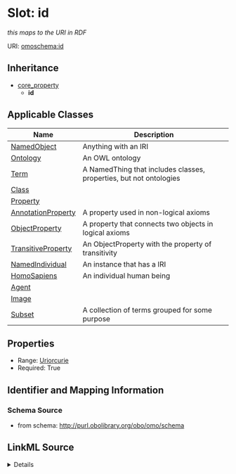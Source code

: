# Slot: id
_this maps to the URI in RDF_


URI: [omoschema:id](http://purl.obolibrary.org/obo/omo/schema/id)




## Inheritance

* [core_property](core_property.md)
    * **id**





## Applicable Classes

| Name | Description |
| --- | --- |
[NamedObject](NamedObject.md) | Anything with an IRI
[Ontology](Ontology.md) | An OWL ontology
[Term](Term.md) | A NamedThing that includes classes, properties, but not ontologies
[Class](Class.md) | 
[Property](Property.md) | 
[AnnotationProperty](AnnotationProperty.md) | A property used in non-logical axioms
[ObjectProperty](ObjectProperty.md) | A property that connects two objects in logical axioms
[TransitiveProperty](TransitiveProperty.md) | An ObjectProperty with the property of transitivity
[NamedIndividual](NamedIndividual.md) | An instance that has a IRI
[HomoSapiens](HomoSapiens.md) | An individual human being
[Agent](Agent.md) | 
[Image](Image.md) | 
[Subset](Subset.md) | A collection of terms grouped for some purpose






## Properties

* Range: [Uriorcurie](Uriorcurie.md)
* Required: True








## Identifier and Mapping Information







### Schema Source


* from schema: http://purl.obolibrary.org/obo/omo/schema




## LinkML Source

<details>
```yaml
name: id
description: this maps to the URI in RDF
from_schema: http://purl.obolibrary.org/obo/omo/schema
rank: 1000
is_a: core_property
identifier: true
alias: id
domain_of:
- NamedObject
range: uriorcurie
required: true

```
</details>